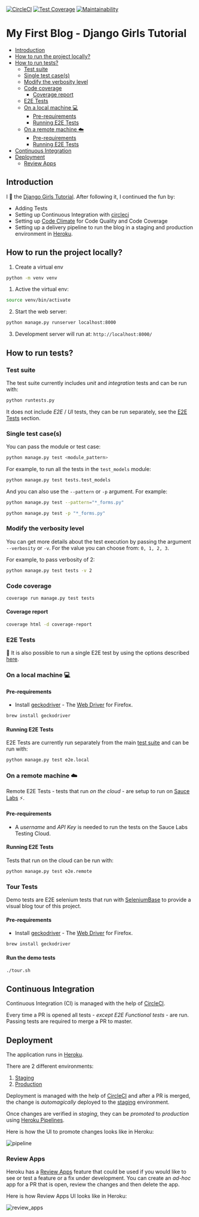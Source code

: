 [![CircleCI](https://circleci.com/gh/mignonnesaurus/my-first-blog/tree/master.svg?style=svg)](https://circleci.com/gh/mignonnesaurus/my-first-blog/tree/master)
[![Test Coverage](https://api.codeclimate.com/v1/badges/88f1f4084f20c55eaf01/test_coverage)](https://codeclimate.com/github/mignonnesaurus/my-first-blog/test_coverage)
[![Maintainability](https://api.codeclimate.com/v1/badges/88f1f4084f20c55eaf01/maintainability)](https://codeclimate.com/github/mignonnesaurus/my-first-blog/maintainability)  

# My First Blog - Django Girls Tutorial

- [Introduction](#Introduction)
- [How to run the project locally?](#How-to-run-the-project-locally)
- [How to run tests?](#How-to-run-tests)
  - [Test suite](#Test-suite)
  - [Single test case(s)](#Single-test-cases)
  - [Modify the verbosity level](#Modify-the-verbosity-level)
  - [Code coverage](#Code-coverage)
    - [Coverage report](#Coverage-report)
  - [E2E Tests](#E2E-Tests)
  - [On a local machine :computer:](#On-a-local-machine-computer)
    - [Pre-requirements](#Pre-requirements)
    - [Running E2E Tests](#Running-E2E-Tests)
  - [On a remote machine :cloud:](#On-a-remote-machine-cloud)
    - [Pre-requirements](#Pre-requirements-1)
    - [Running E2E Tests](#Running-E2E-Tests-1)
- [Continuous Integration](#Continuous-Integration)
- [Deployment](#Deployment)
  - [Review Apps](#Review-Apps)

## Introduction

I :yellow_heart: the [Django Girls Tutorial](https://tutorial.djangogirls.org/en/). After following it, I continued the fun by:
* Adding Tests 
* Setting up Continuous Integration with [circleci](https://circleci.com/)
* Setting up [Code Climate](https://codeclimate.com/) for Code Quality and Code Coverage
* Setting up a delivery pipeline to run the blog in a staging and production environment in [Heroku](https://www.heroku.com/).

## How to run the project locally?
1. Create a virtual env
```bash
python -m venv venv
```

1. Active the virtual env:
```bash
source venv/bin/activate
```

2. Start the web server:
```bash
python manage.py runserver localhost:8000
```

3. Development server will run at: `http://localhost:8000/`

## How to run tests?

### Test suite

The test suite currently includes _unit_ and _integration_ tests and can be run with:

```bash
python runtests.py
```

It does not include _E2E_ / _UI_ tests, they can be run separately, see the [E2E Tests](#e2e-tests) section.

### Single test case(s)

You can pass the module or test case:

```bash
python manage.py test <module_pattern> 
```

For example, to run all the tests in the `test_models` module:

```bash
python manage.py test tests.test_models
```

And you can also use the `--pattern` or `-p` argument. For example:

```bash
python manage.py test --pattern="*_forms.py"
```

```bash
python manage.py test -p "*_forms.py"
```

### Modify the verbosity level 

You can get more details about the test execution by passing the argument `--verbosity` or `-v`. For the value you can choose from: `0, 1, 2, 3`.

For example, to pass verbosity of 2: 
```bash
python manage.py test tests -v 2
```

### Code coverage

```bash
coverage run manage.py test tests
```

#### Coverage report

```bash
coverage html -d coverage-report
```

### E2E Tests 

:mag_right: It is also possible to run a single E2E test by using the options described [here](#single-test-cases).

### On a local machine :computer:

#### Pre-requirements

* Install [geckodriver](https://github.com/mozilla/geckodriver) - The [Web Driver](https://developer.mozilla.org/en-US/docs/Web/WebDriver) for Firefox.

```bash
brew install geckodriver
```

#### Running E2E Tests 

E2E Tests are currently run separately from the main [test suite](#how-to-run-tests) and can be run with:

```bash
python manage.py test e2e.local
```

### On a remote machine :cloud:

Remote E2E Tests - tests that run _on the cloud_ - are setup to run on [Sauce Labs](https://saucelabs.com/) :zap:.

#### Pre-requirements

* A _username_ and _API Key_ is needed to run the tests on the Sauce Labs Testing Cloud. 

#### Running E2E Tests 

Tests that run on the cloud can be run with:

```bash
python manage.py test e2e.remote
```

### Tour Tests

Demo tests are E2E selenium tests that run with [SeleniumBase](https://pypi.org/project/seleniumbase/) to provide a visual blog tour of this project.

#### Pre-requirements

* Install [geckodriver](https://github.com/mozilla/geckodriver) - The [Web Driver](https://developer.mozilla.org/en-US/docs/Web/WebDriver) for Firefox.

```bash
brew install geckodriver
```

#### Run the demo tests
```bash
./tour.sh
```

## Continuous Integration

Continuous Integration (CI) is managed with the help of [CircleCI](https://circleci.com/gh/mignonnesaurus/my-first-blog/tree/master).

Every time a PR is opened all tests - _except E2E Functional tests_ - are run. Passing tests are required to merge a PR to master.

## Deployment

The application runs in [Heroku](https://heroku.com/).

There are 2 different environments:

1. [Staging](https://mignonnesaurus-staging.herokuapp.com/)
2. [Production](https://mignonnesaurus.herokuapp.com/)

Deployment is managed with the help of [CircleCI](https://circleci.com/gh/mignonnesaurus/my-first-blog) and after a PR is merged, the change is _automagically_ deployed to the [staging](https://mignonnesaurus-staging.herokuapp.com/) environment. 

Once changes are verified in _staging_, they can be _promoted_ to _production_ using [Heroku Pipelines](https://devcenter.heroku.com/articles/pipelines).

Here is how the UI to promote changes looks like in Heroku: 

![pipeline](https://user-images.githubusercontent.com/615127/60803185-ef09f500-a17a-11e9-9b84-5eebe0189381.png)

### Review Apps 

Heroku has a [Review Apps](https://devcenter.heroku.com/articles/github-integration-review-apps) feature that could be used if you would like to see or test a feature or a fix under development. 
You can create an _ad-hoc_ app for a PR that is open, review the changes and then delete the app. 

Here is how Review Apps UI looks like in Heroku: 

![review_apps](https://user-images.githubusercontent.com/615127/60805001-2ed2db80-a17f-11e9-9f43-723592b9ed21.png)
